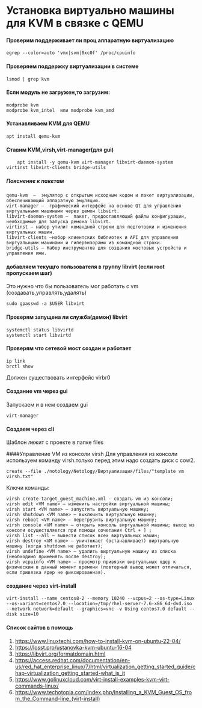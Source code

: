 # Установка виртуально машины для KVM в связке с QEMU

#### Проверим поддерживает ли проц аппаратную виртуализацию
	egrep --color=auto 'vmx|svm|0xc0f' /proc/cpuinfo

#### Проверяем поддержку виртуализации в системе
	lsmod | grep kvm
#### Если модуль не загружен,то загрузим:
	modprobe kvm
	modprobe kvm_intel  или modprobe kvm_amd

#### Устанавливаем KVM для QEMU
	apt install qemu-kvm 

#### Ставим KVM,virsh,virt-manager(для gui)
```
	apt install -y qemu-kvm virt-manager libvirt-daemon-system virtinst libvirt-clients bridge-utils
```
##### Пояснение к пакетам
	qemu-kvm  –  эмулятор с открытым исходным кодом и пакет виртуализации, обеспечивающий аппаратную эмуляцию.
	virt-manager –  графический интерфейс на основе Qt для управления виртуальными машинами через демон libvirt.
	libvirt-daemon-system –  пакет, предоставляющий файлы конфигурации, необходимые для запуска демона libvirt.
	virtinst – набор утилит командной строки для подготовки и изменения виртуальных машин.
	libvirt-clients –набор клиентских библиотек и API для управления виртуальными машинами и гипервизорами из командной строки.
	bridge-utils – Набор инструментов для создания мостовых устройств и управления ими.

#### добавляем текущго пользователя в группу libvirt (если root пропускаем шаг)
Это нужно что бы пользователь мог работать с vm (создавать,управлять,удалять)
```
sudo gpasswd -a $USER libvirt
```

#### Проверям запущена ли служба(демон) libvirt
	systemctl status libvirtd
	systemctl start libvirtd

#### Проверям что сетевой мост создан и работает
```
ip link
brctl show
```
Должен существовать интерфейс virbr0 

#### Создание vm через gui

Запускаем и в нем создаем gui
```
virt-manager
```
#### Создаем через cli
Шаблон лежит с проекте в папке files

####Управление VM из консоли virsh
Для управления из консоли используем команду virsh.только перед этим надо создать диск с cow2.
```
create --file ./notology/Netology/Виртуализация/files/"template vm virsh.txt"
```
Ключи команды:
```
virsh create target_guest_machine.xml - создать vm из консоли;
virsh edit <VM name> – изменить настройки виртуальной машины;
virsh start <VM name> – запустить виртуальную машину;
virsh shutdown <VM name> – выключить виртуальную машину;
virsh reboot <VM name> – перегрузить виртуальную машину;
virsh console <VM name> – открыть консоль виртуальной машины; выход из консоли осуществляется при помощи сочетания Ctrl + ] ;
virsh list --all – вывести список всех виртуальных машин;
virsh destroy <VM name> – уничтожает (останавливает) виртуальную машину (когда shutdown не работает);
virsh undefine <VM name> – удалить виртуальную машину из списка (необходимо применять после destroy);
virsh vcpuinfo <VM name> – просмотр привязки виртуальных ядер к физическим в данный момент времени (повторный вывод может отличаться, если привязка ядер не фиксированная).
```
#### создание через virt-install
```
virt-install --name centos8-2 --memory 10240 --vcpus=2 --os-type=Linux --os-variant=centos7.0 --location=/tmp/rhel-server-7.6-x86_64-dvd.iso  --network network=default --graphics=vnc -v Using centos7.0 default --disk size=10
```
#### Список сайтов в помощь
1. https://www.linuxtechi.com/how-to-install-kvm-on-ubuntu-22-04/
1. https://losst.pro/ustanovka-kvm-ubuntu-16-04
1. https://libvirt.org/formatdomain.html
1. https://access.redhat.com/documentation/en-us/red_hat_enterprise_linux/7/html/virtualization_getting_started_guide/chap-virtualization_getting_started-what_is_it
1. https://www.golinuxcloud.com/virt-install-examples-kvm-virt-commands-linux/
1. https://www.techotopia.com/index.php/Installing_a_KVM_Guest_OS_from_the_Command-line_(virt-install)
